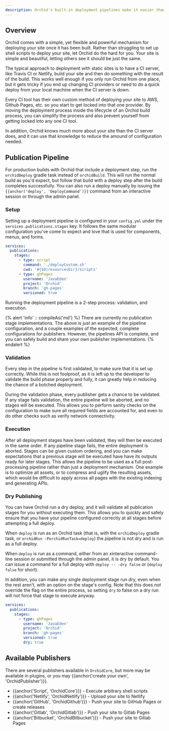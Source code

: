 ```yaml
---
description: Orchid's built-in deployment pipelines make it easier than ever to build and publish your site.
---
```


## Overview

Orchid comes with a simple, yet flexible and powerful mechanism for deploying your site once it has been built. Rather
than struggling to set up shell scripts to deploy your site, let Orchid do the hard for you. Your site is simple and 
beautiful, letting others see it should be just the same.

The typical approach to deployment with static sites is to have a CI server, like Travis CI or Netlify, build your site 
and then do something with the result of the build. This works well enough if you only run Orchid from one place, but it
gets tricky if you end up changing CI providers or need to do a quick deploy from your local machine when the CI server
is down. 

Every CI tool has their own custom method of deploying your site to AWS, Github Pages, etc. so you start to get locked 
into that one provider. By moving the deployment process inside the lifecycle of an Orchid build process, you can 
simplify the process and also prevent yourself from getting locked into any one CI tool. 

In addition, Orchid knows much more about your site than the CI server does, and it can use that knowledge to reduce 
the amound of configuration needed. 

## Publication Pipeline

For production builds with Orchid that include a deployment step, run the `orchidDeploy` gradle task instead of 
`orchidBuild`. This will run the normal build as you'd expect, but follow that build with a deploy step after the build 
completes successfully. You can also run a deploy manually by issuing the `{{anchor('deploy', 'DeployCommand')}}` 
command from an interactive session or through the admin panel.

### Setup

Setting up a deployment pipeline is configured in your `config.yml` under the `services.publications.stages` key. It 
follows the same modular configuration you've come to expect and love that is used for components, menus, and forms.

```yaml
services:
  publications:
    stages:
      - type: script
        command: './deployCustom.sh'
        cwd: '#{$0|resourcesDir}/scripts'
      - type: ghPages
        username: 'JavaEden'
        project: 'Orchid'
        branch: 'gh-pages'
        versioned: true
```

Running the deployment pipeline is a 2-step process: validation, and execution. 

{% alert 'info' :: compileAs('md') %}
There are currently no publication stage implementations. The above is just an example of the pipeline configuration, 
and a couple examples of the expected, complete configurations for publishers. However, the pipelines API is complete, 
and you can safely build and share your own publisher implementations. 
{% endalert %}

### Validation

Every step in the pipeline is first validated, to make sure that it is set up correctly. While this is not foolproof,
as it is left up to the developer to validate the build phase properly and fully, it can greatly help in reducing the 
chance of a botched deployment. 

During the validation phase, every publisher gets a chance to be validated. If any stage fails validation, the entire 
pipeline will be aborted, and no stages will be executed. This allows you to perform sanity checks on the configuration
to make sure all required fields are accounted for, and even to do other checks such as verify network connectivity. 

### Execution

After all deployment stages have been validated, they will then be executed in the same order. If any pipeline stage 
fails, the entire deployment is aborted. Stages can be given custom ordering, and you can make expectations that a 
previous stage will be executed have have its outputs ready for later stages. This allows the pipeline to be used as a
full post-processing pipeline rather than just a deployment mechanism. One example is to optimize all assets, or to 
compress and uglify the resulting assets, which would be difficult to apply across all pages with the existing indexing
and generating APIs.  

### Dry Publishing

You can have Orchid run a dry deploy, and it will validate all publication stages for you without executing them. This
allows you to quickly and safely ensure that you have your pipeline configured correctly at all stages before attempting
a full deploy. 

When `deploy` is run as an Orchid task (that is, with the `orchidDeploy` gradle task, or 
`orchidRun -PorchidRunTask=deploy`) the pipeline is not dry and is run as a full deploy. 

When `deploy` is run as a command, either from an xinteractive command-line session or submitted through the admin panel, 
it is dry by default. You can issue a command for a full deploy with `deploy -- -dry false` or (`deploy false` for 
short). 

In addition, you can make any single deployment stage run dry, even when the rest aren't, with an option on the stage's
config. Note that this does _not_ override the flag on the entire process, so setting `dry` to false on a dry run will
not force that stage to execute anyway. 

```yaml
services:
  publications:
    stages:
      - type: ghPages
        username: 'JavaEden'
        project: 'Orchid'
        branch: 'gh-pages'
        versioned: true
        dry: true
```

## Available Publishers

There are several publishers available in `OrchidCore`, but more may be available in plugins, or you may 
{{anchor('create your own', 'OrchidPublisher')}}.

- {{anchor('Script', 'OrchidCore')}} - Execute arbitrary shell scripts
- {{anchor('Netlify', 'OrchidNetlify')}} - Upload your site to Netlify
- {{anchor('GitHub', 'OrchidGithub')}} - Push your site to GitHub Pages or create releases
- {{anchor('Gitlab', 'OrchidGitlab')}} - Push your site to Gitlab Pages
- {{anchor('Bitbucket', 'OrchidBitbucket')}} - Push your site to Gitlab Pages
